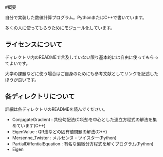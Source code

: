 #概要

自分で実装した数値計算プログラム。PythonまたはC++で書いています。

多くの人に使ってもらうためにモジュール化しています。

## ライセンスについて

ディレクトリ内のREADMEで言及していない限り基本的には自由に使ってもらってよいです。

大学の課題などに使う場合はご自身のためにも参考文献としてリンクを記述したほうが良いです。

## 各ディレクトリについて

詳細は各ディレクトリのREADMEを読んでください。

* ConjugateGradient : 共役勾配法(CG法)を中心とした連立方程式の解法を集めています(C++)
* EigenValue : QR法などの固有値問題の解法(C++)
* Mersenne_Twister : メルセンヌ・ツイスター(Python)
* PartialDiffentialEquation : 有名な偏微分方程式を解くプログラム(Python)
* Eigen

